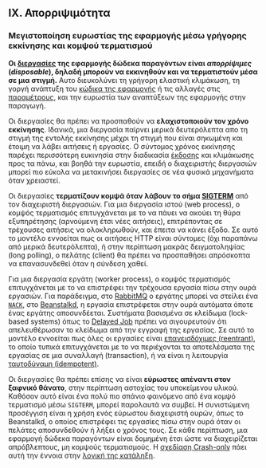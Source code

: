 ## IX. Απορριψιμότητα
### Μεγιστοποίηση ευρωστίας της εφαρμογής μέσω γρήγορης εκκίνησης και κομψού τερματισμού

**Οι [διεργασίες](./processes) της εφαρμογής δώδεκα παραγόντων είναι *απορρίψιμες* (*disposable*), δηλαδή μπορούν να εκκινηθούν και να τερματιστούν μέσα σε μια στιγμή.**  Αυτο διευκολύνει τη γρήγορη ελαστική κλιμάκωση, τη γοργή ανάπτυξη του [κώδικα της εφαρμογής](./codebase) ή τις αλλαγές στις [παραμέτρους](./config), και την ευρωστία των αναπτύξεων της εφαρμογής στην παραγωγή.

Οι διεργασίες θα πρέπει να προσπαθούν να **ελαχιστοποιούν τον χρόνο εκκίνησης**.  Ιδανικά, μια διεργασία παίρνει μερικά δευτερόλεπτα απο τη στιγμή της εντολής εκκίνησης μέχρι τη στιγμή που είναι σηκωμένη και έτοιμη να λάβει αιτήσεις ή εργασίες.  Ο σύντομος χρόνος εκκίνησης παρέχει περισσότερη ευκινησία στην διαδικασία [έκδοσης](./build-release-run) και κλιμάκωσης προς τα πάνω, και βοηθά την ευρωστία, επειδή ο διαχειριστής διεργασιών μπορεί πιο εύκολα να μετακινήσει διεργασίες σε νέα φυσικά μηχανήματα όταν χρειαστεί.

Οι διεργασίες **τερματίζουν κομψά όταν λάβουν το σήμα [SIGTERM](https://en.wikipedia.org/wiki/SIGTERM)** από τον διαχειριστή διεργασιών.  Για μια διεργασία ιστού (web process), ο κομψός τερματισμός επιτυγχάνεται με το να πάυει να ακούει τη θύρα εξυπηρέτησης (αρνούμενη έτσι νέες αιτήσεις), επιτρέποντας σε τρέχουσες αιτήσεις να ολοκληρωθούν, και έπειτα να κάνει έξοδο.  Σε αυτό το μοντέλο εννοείται πως οι αιτήσεις HTTP είναι σύντομες (όχι παραπάνω από μερικά δευτερόλεπτα), ή στην περίπτωση μακράς δειγματοληψίας (long polling), ο πελάτης (client) θα πρέπει να προσπαθήσει απρόσκοπτα να επανασυνδεθεί όταν η σύνδεση χαθεί.

Για μια διεργασία εργάτη (worker process), ο κομψός τερματισμός επιτυγχάνεται με το να επιστρέφει την τρέχουσα εργασία πίσω στην ουρά εργασιών.  Για παράδειγμα, στο [RabbitMQ](https://www.rabbitmq.com/) ο εργάτης μπορεί να στείλει ένα [`NACK`](https://www.rabbitmq.com/amqp-0-9-1-quickref.html#basic.nack), στο [Beanstalkd](https://beanstalkd.github.io), η εργασία επιστρέφεται στην ουρά αυτόματα όποτε ένας εργάτης αποσυνδέεται.  Συστήματα βασισμένα σε κλείδωμα (lock-based systems) όπως το [Delayed Job](https://github.com/collectiveidea/delayed_job#readme) πρέπει να σιγουρευτούν ότι απελευθέρωσαν το κλείδωμα από την εγγραφή της εργασίας.  Σε αυτό το μοντέλο εννοείται πως όλες οι εργασίες είναι [επανεισδόχιμες (reentrant)](https://en.wikipedia.org/wiki/Reentrant_%28subroutine%29), το οποίο τυπικά επιτυγχάνεται με το να περιέχονται τα αποτελέσματα της εργασίας σε μια συναλλαγή (transaction), ή να είναι η λειτουργία [ταυτοδύναμη (idempotent)](https://en.wikipedia.org/wiki/Idempotence).

Οι διεργασίες θα πρέπει επίσης να είναι **εύρωστες απέναντι στον ξαφνικό θάνατο**, στην περίπτωση αστοχίας του υποκείμενου υλικού.  Καθόσον αυτό είναι ένα πολύ πιο σπάνιο φαινόμενο από ένα κομψό τερματισμό μέσω `SIGTERM`, μπορεί παρολαυτά να συμβεί.  Η συνιστώμενη προσέγγιση είναι η χρήση ενός εύρωστου διαχειριστή ουρών, όπως το Beanstalkd, ο οποίος επιστρέφει τις εργασίες πίσω στην ουρά όταν οι πελάτες αποσυνδεθούν ή λήξει ο χρόνος τους.  Σε κάθε περίπτωση, μια εφαρμογή δώδεκα παραγόντων είναι δομημένη έτσι ώστε να διαχειρίζεται απρόβλεπτους, μη κομψούς τερματισμούς.  Η [σχεδίαση Crash-only](http://lwn.net/Articles/191059/) πάει αυτή την έννοια στην [λογική της κατάληξη](http://docs.couchdb.org/en/latest/intro/overview.html).


